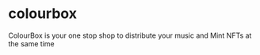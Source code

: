 # colourbox
ColourBox is your one stop shop to distribute your music and Mint NFTs at the same time

